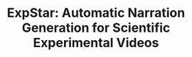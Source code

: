 ---
title: "ExpStar: Automatic Narration Generation for Scientific Experimental Videos"
description: "We present ExpStar, the first automatic narration generation model for experimental teaching videos across multiple scientific disciplines, powered by UniExp-5K, our novel multi-domain dataset comprising 5,000 high-quality multimodal training samples from physics, chemistry, biology, and children's science experiments."
image: 'images/Exp.png'
paper-page: 'https://yujie-jia.github.io/ExpStar/'
# slides: '/files/llm_slides.pdf'
# code: 'https://github.com/yujie-jia/llm-research'
--- 